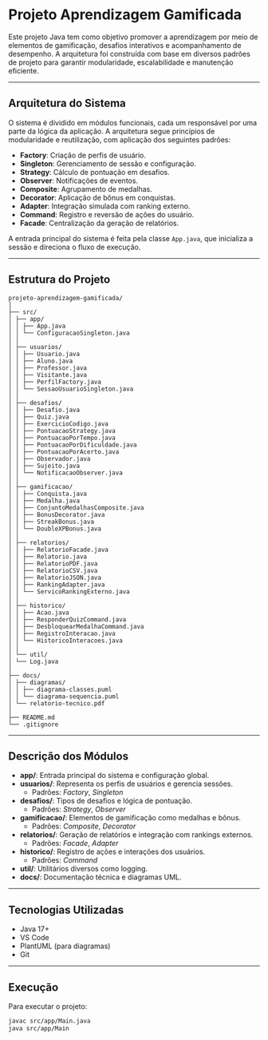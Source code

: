 # Projeto Aprendizagem Gamificada

Este projeto Java tem como objetivo promover a aprendizagem por meio de elementos de gamificação, desafios interativos e acompanhamento de desempenho. A arquitetura foi construída com base em diversos padrões de projeto para garantir modularidade, escalabilidade e manutenção eficiente.

---

## Arquitetura do Sistema

O sistema é dividido em módulos funcionais, cada um responsável por uma parte da lógica da aplicação. A arquitetura segue princípios de modularidade e reutilização, com aplicação dos seguintes padrões:

- **Factory**: Criação de perfis de usuário.
- **Singleton**: Gerenciamento de sessão e configuração.
- **Strategy**: Cálculo de pontuação em desafios.
- **Observer**: Notificações de eventos.
- **Composite**: Agrupamento de medalhas.
- **Decorator**: Aplicação de bônus em conquistas.
- **Adapter**: Integração simulada com ranking externo.
- **Command**: Registro e reversão de ações do usuário.
- **Facade**: Centralização da geração de relatórios.

A entrada principal do sistema é feita pela classe `App.java`, que inicializa a sessão e direciona o fluxo de execução.

---

## Estrutura do Projeto

```plaintext
projeto-aprendizagem-gamificada/
│
├── src/
│ ├── app/
│ │ ├── App.java
│ │ └── ConfiguracaoSingleton.java
│ │
│ ├── usuarios/
│ │ ├── Usuario.java
│ │ ├── Aluno.java
│ │ ├── Professor.java
│ │ ├── Visitante.java
│ │ ├── PerfilFactory.java
│ │ └── SessaoUsuarioSingleton.java
│ │
│ ├── desafios/
│ │ ├── Desafio.java
│ │ ├── Quiz.java
│ │ ├── ExercicioCodigo.java
│ │ ├── PontuacaoStrategy.java
│ │ ├── PontuacaoPorTempo.java
│ │ ├── PontuacaoPorDificuldade.java
│ │ ├── PontuacaoPorAcerto.java
│ │ ├── Observador.java
│ │ ├── Sujeito.java
│ │ └── NotificacaoObserver.java
│ │
│ ├── gamificacao/
│ │ ├── Conquista.java
│ │ ├── Medalha.java
│ │ ├── ConjuntoMedalhasComposite.java
│ │ ├── BonusDecorator.java
│ │ ├── StreakBonus.java
│ │ └── DoubleXPBonus.java
│ │
│ ├── relatorios/
│ │ ├── RelatorioFacade.java
│ │ ├── Relatorio.java
│ │ ├── RelatorioPDF.java
│ │ ├── RelatorioCSV.java
│ │ ├── RelatorioJSON.java
│ │ ├── RankingAdapter.java
│ │ └── ServicoRankingExterno.java
│ │
│ ├── historico/
│ │ ├── Acao.java
│ │ ├── ResponderQuizCommand.java
│ │ ├── DesbloquearMedalhaCommand.java
│ │ ├── RegistroInteracao.java
│ │ └── HistoricoInteracoes.java
│ │
│ └── util/
│ └── Log.java
│
├── docs/
│ ├── diagramas/
│ │ ├── diagrama-classes.puml
│ │ └── diagrama-sequencia.puml
│ └── relatorio-tecnico.pdf
│
├── README.md
└── .gitignore
```

---

## Descrição dos Módulos

- **app/**: Entrada principal do sistema e configuração global.
- **usuarios/**: Representa os perfis de usuários e gerencia sessões.
  - Padrões: *Factory*, *Singleton*
- **desafios/**: Tipos de desafios e lógica de pontuação.
  - Padrões: *Strategy*, *Observer*
- **gamificacao/**: Elementos de gamificação como medalhas e bônus.
  - Padrões: *Composite*, *Decorator*
- **relatorios/**: Geração de relatórios e integração com rankings externos.
  - Padrões: *Facade*, *Adapter*
- **historico/**: Registro de ações e interações dos usuários.
  - Padrões: *Command*
- **util/**: Utilitários diversos como logging.
- **docs/**: Documentação técnica e diagramas UML.

---

## Tecnologias Utilizadas

- Java 17+
- VS Code
- PlantUML (para diagramas)
- Git

---

## Execução

Para executar o projeto:

```bash
javac src/app/Main.java
java src/app/Main
